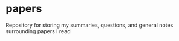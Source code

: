 # papers
Repository for storing my summaries, questions, and general notes surrounding papers I read
